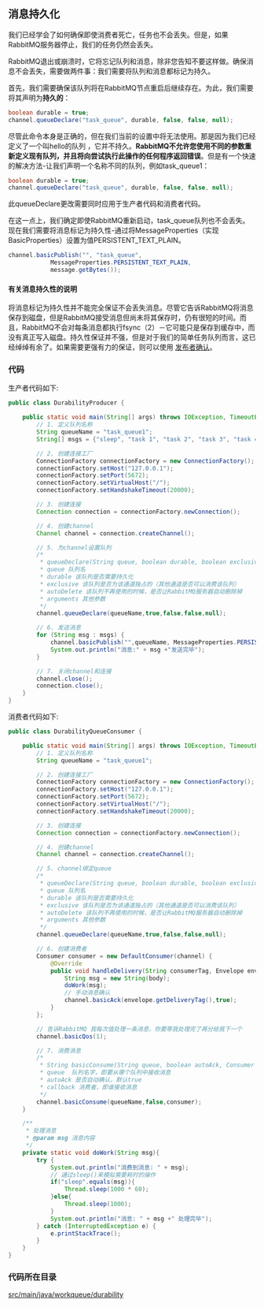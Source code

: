 ## 消息持久化

我们已经学会了如何确保即使消费者死亡，任务也不会丢失。但是，如果RabbitMQ服务器停止，我们的任务仍然会丢失。

RabbitMQ退出或崩溃时，它将忘记队列和消息，除非您告知不要这样做。确保消息不会丢失，需要做两件事：我们需要将队列和消息都标记为持久。

首先，我们需要确保该队列将在RabbitMQ节点重启后继续存在。为此，我们需要将其声明为**持久的**：

```java
boolean durable = true;
channel.queueDeclare("task_queue", durable, false, false, null);
```

尽管此命令本身是正确的，但在我们当前的设置中将无法使用。那是因为我们已经定义了一个叫hello的队列 ，它并不持久。**RabbitMQ不允许您使用不同的参数重新定义现有队列，并且将向尝试执行此操作的任何程序返回错误**。但是有一个快速的解决方法-让我们声明一个名称不同的队列，例如task_queue1：

```java
boolean durable = true;
channel.queueDeclare("task_queue", durable, false, false, null);
```



此queueDeclare更改需要同时应用于生产者代码和消费者代码。

在这一点上，我们确定即使RabbitMQ重新启动，task_queue队列也不会丢失。现在我们需要将消息标记为持久性-通过将MessageProperties（实现BasicProperties）设置为值PERSISTENT_TEXT_PLAIN。

```java
channel.basicPublish("", "task_queue",
            MessageProperties.PERSISTENT_TEXT_PLAIN,
            message.getBytes());
```

#### 有关消息持久性的说明

将消息标记为持久性并不能完全保证不会丢失消息。尽管它告诉RabbitMQ将消息保存到磁盘，但是RabbitMQ接受消息但尚未将其保存时，仍有很短的时间。而且，RabbitMQ不会对每条消息都执行fsync（2）－它可能只是保存到缓存中，而没有真正写入磁盘。持久性保证并不强，但是对于我们的简单任务队列而言，这已经绰绰有余了。如果需要更强有力的保证，则可以使用 [发布者确认](https://www.rabbitmq.com/confirms.html)。



### 代码

生产者代码如下:

```java
public class DurabilityProducer {

    public static void main(String[] args) throws IOException, TimeoutException {
        // 1. 定义队列名称
        String queueName = "task_queue1";
        String[] msgs = {"sleep", "task 1", "task 2", "task 3", "task 4", "task 5", "task 6"};

        // 2. 创建连接工厂
        ConnectionFactory connectionFactory = new ConnectionFactory();
        connectionFactory.setHost("127.0.0.1");
        connectionFactory.setPort(5672);
        connectionFactory.setVirtualHost("/");
        connectionFactory.setHandshakeTimeout(20000);

        // 3. 创建连接
        Connection connection = connectionFactory.newConnection();

        // 4. 创建channel
        Channel channel = connection.createChannel();

        // 5. 为channel设置队列
        /*
         * queueDeclare(String queue, boolean durable, boolean exclusive, boolean autoDelete, Map<String, Object> arguments)
         * queue 队列名
         * durable 该队列是否需要持久化
         * exclusive 该队列是否为该通道独占的（其他通道是否可以消费该队列）
         * autoDelete 该队列不再使用的时候，是否让RabbitMQ服务器自动删除掉
         * arguments 其他参数
         */
        channel.queueDeclare(queueName,true,false,false,null);

        // 6. 发送消息
        for (String msg : msgs) {
            channel.basicPublish("",queueName, MessageProperties.PERSISTENT_TEXT_PLAIN,msg.getBytes());
            System.out.println("消息:" + msg +"发送完毕");
        }

        // 7. 关闭channel和连接
        channel.close();
        connection.close();
    }
}

```

消费者代码如下:

```java
public class DurabilityQueueConsumer {

    public static void main(String[] args) throws IOException, TimeoutException {
        // 1. 定义队列名称
        String queueName = "task_queue1";

        // 2. 创建连接工厂
        ConnectionFactory connectionFactory = new ConnectionFactory();
        connectionFactory.setHost("127.0.0.1");
        connectionFactory.setPort(5672);
        connectionFactory.setVirtualHost("/");
        connectionFactory.setHandshakeTimeout(20000);

        // 3. 创建连接
        Connection connection = connectionFactory.newConnection();

        // 4. 创建channel
        Channel channel = connection.createChannel();

        // 5. channel绑定queue
        /*
         * queueDeclare(String queue, boolean durable, boolean exclusive, boolean autoDelete, Map<String, Object> arguments)
         * queue 队列名
         * durable 该队列是否需要持久化
         * exclusive 该队列是否为该通道独占的（其他通道是否可以消费该队列）
         * autoDelete 该队列不再使用的时候，是否让RabbitMQ服务器自动删除掉
         * arguments 其他参数
         */
        channel.queueDeclare(queueName,true,false,false,null);

        // 6. 创建消费者
        Consumer consumer = new DefaultConsumer(channel) {
            @Override
            public void handleDelivery(String consumerTag, Envelope envelope, AMQP.BasicProperties properties, byte[] body) throws IOException {
                String msg = new String(body);
                doWork(msg);
                // 手动消息确认
                channel.basicAck(envelope.getDeliveryTag(),true);
            }
        };

        // 告诉RabbitMQ 我每次值处理一条消息，你要等我处理完了再分给我下一个
        channel.basicQos(1);

        // 7. 消费消息
        /*
         * String basicConsume(String queue, boolean autoAck, Consumer callback )
         * queue  队列名字，即要从哪个队列中接收消息
         * autoAck 是否自动确认，默认true
         * callback 消费者，即谁接收消息
         */
        channel.basicConsume(queueName,false,consumer);
    }

    /**
     * 处理消息
     * @param msg 消息内容
     */
    private static void doWork(String msg){
        try {
            System.out.println("消费到消息: " + msg);
            // 通过sleep()来模拟需要耗时的操作
            if("sleep".equals(msg)){
                Thread.sleep(1000 * 60);
            }else{
                Thread.sleep(1000);
            }
            System.out.println("消息: " + msg +" 处理完毕");
        } catch (InterruptedException e) {
            e.printStackTrace();
        }
    }
}

```

### 代码所在目录
[src/main/java/workqueue/durability](../src/main/java/workqueue/durability)